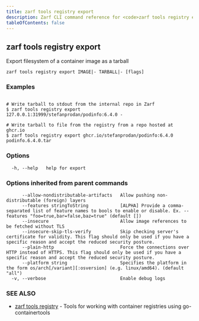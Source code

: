 ```yaml
---
title: zarf tools registry export
description: Zarf CLI command reference for <code>zarf tools registry export</code>.
tableOfContents: false
---
```


<!-- Page generated by Zarf; DO NOT EDIT -->

## zarf tools registry export

Export filesystem of a container image as a tarball

```
zarf tools registry export IMAGE|- TARBALL|- [flags]
```

### Examples

```

# Write tarball to stdout from the internal repo in Zarf
$ zarf tools registry export 127.0.0.1:31999/stefanprodan/podinfo:6.4.0 -

# Write tarball to file from the registry from a repo hosted at ghcr.io
$ zarf tools registry export ghcr.io/stefanprodan/podinfo:6.4.0 podinfo.6.4.0.tar

```

### Options

```
  -h, --help   help for export
```

### Options inherited from parent commands

```
      --allow-nondistributable-artifacts   Allow pushing non-distributable (foreign) layers
      --features stringToString            [ALPHA] Provide a comma-separated list of feature names to bools to enable or disable. Ex. --features "foo=true,bar=false,baz=true" (default [])
      --insecure                           Allow image references to be fetched without TLS
      --insecure-skip-tls-verify           Skip checking server's certificate for validity. This flag should only be used if you have a specific reason and accept the reduced security posture.
      --plain-http                         Force the connections over HTTP instead of HTTPS. This flag should only be used if you have a specific reason and accept the reduced security posture.
      --platform string                    Specifies the platform in the form os/arch[/variant][:osversion] (e.g. linux/amd64). (default "all")
  -v, --verbose                            Enable debug logs
```

### SEE ALSO

* [zarf tools registry](/commands/zarf_tools_registry/)	 - Tools for working with container registries using go-containertools

